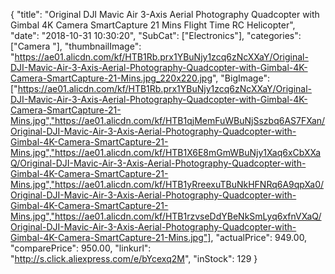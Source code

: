 {
	"title": "Original DJI Mavic Air 3-Axis Aerial Photography Quadcopter with Gimbal 4K Camera SmartCapture 21 Mins Flight Time RC Helicopter",
	"date": "2018-10-31 10:30:20",
	"SubCat": ["Electronics"],
	"categories": ["Camera "],
	"thumbnailImage": "https://ae01.alicdn.com/kf/HTB1Rb.prx1YBuNjy1zcq6zNcXXaY/Original-DJI-Mavic-Air-3-Axis-Aerial-Photography-Quadcopter-with-Gimbal-4K-Camera-SmartCapture-21-Mins.jpg_220x220.jpg",
	"BigImage": ["https://ae01.alicdn.com/kf/HTB1Rb.prx1YBuNjy1zcq6zNcXXaY/Original-DJI-Mavic-Air-3-Axis-Aerial-Photography-Quadcopter-with-Gimbal-4K-Camera-SmartCapture-21-Mins.jpg","https://ae01.alicdn.com/kf/HTB1qjMemFuWBuNjSszbq6AS7FXan/Original-DJI-Mavic-Air-3-Axis-Aerial-Photography-Quadcopter-with-Gimbal-4K-Camera-SmartCapture-21-Mins.jpg","https://ae01.alicdn.com/kf/HTB1X6E8mGmWBuNjy1Xaq6xCbXXaQ/Original-DJI-Mavic-Air-3-Axis-Aerial-Photography-Quadcopter-with-Gimbal-4K-Camera-SmartCapture-21-Mins.jpg","https://ae01.alicdn.com/kf/HTB1yRreexuTBuNkHFNRq6A9qpXa0/Original-DJI-Mavic-Air-3-Axis-Aerial-Photography-Quadcopter-with-Gimbal-4K-Camera-SmartCapture-21-Mins.jpg","https://ae01.alicdn.com/kf/HTB1rzvseDdYBeNkSmLyq6xfnVXaQ/Original-DJI-Mavic-Air-3-Axis-Aerial-Photography-Quadcopter-with-Gimbal-4K-Camera-SmartCapture-21-Mins.jpg"],
	"actualPrice": 949.00,
	"comparePrice": 950.00,
	"linkurl": "http://s.click.aliexpress.com/e/bYcexq2M",
	"inStock": 129
}
